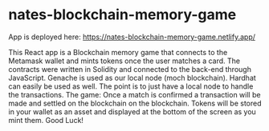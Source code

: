# nates-blockchain-memory-game

App is deployed here: https://nates-blockchain-memory-game.netlify.app/

This React app is a Blockchain memory game that connects to the Metamask wallet and mints tokens once the user matches a card. 
The contracts were written in Solidity and connected to the back-end through JavaScript. 
Genache is used as our local node (moch blockchain). Hardhat can easily be used as well. The point is to just have a local node to handle the transactions.
The game:
Once a match is confirmed a transaction will be made and settled on the blockchain on the blockchain. Tokens will be stored in your wallet as an asset and displayed at the bottom of the screen as you mint them.
Good Luck!

